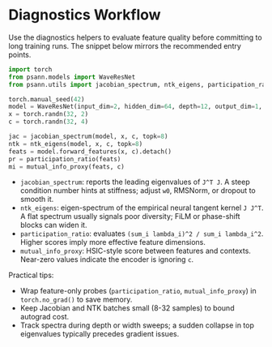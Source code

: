 # Diagnostics Workflow

Use the diagnostics helpers to evaluate feature quality before committing to long training runs. The snippet below mirrors the recommended entry points.

```python
import torch
from psann.models import WaveResNet
from psann.utils import jacobian_spectrum, ntk_eigens, participation_ratio, mutual_info_proxy

torch.manual_seed(42)
model = WaveResNet(input_dim=2, hidden_dim=64, depth=12, output_dim=1, context_dim=4)
x = torch.randn(32, 2)
c = torch.randn(32, 4)

jac = jacobian_spectrum(model, x, c, topk=8)
ntk = ntk_eigens(model, x, c, topk=8)
feats = model.forward_features(x, c).detach()
pr = participation_ratio(feats)
mi = mutual_info_proxy(feats, c)
```

- `jacobian_spectrum`: reports the leading eigenvalues of `J^T J`. A steep condition number hints at stiffness; adjust `w0`, RMSNorm, or dropout to smooth it.
- `ntk_eigens`: eigen-spectrum of the empirical neural tangent kernel `J J^T`. A flat spectrum usually signals poor diversity; FiLM or phase-shift blocks can widen it.
- `participation_ratio`: evaluates `(sum_i lambda_i)^2 / sum_i lambda_i^2`. Higher scores imply more effective feature dimensions.
- `mutual_info_proxy`: HSIC-style score between features and contexts. Near-zero values indicate the encoder is ignoring `c`.

Practical tips:
- Wrap feature-only probes (`participation_ratio`, `mutual_info_proxy`) in `torch.no_grad()` to save memory.
- Keep Jacobian and NTK batches small (8-32 samples) to bound autograd cost.
- Track spectra during depth or width sweeps; a sudden collapse in top eigenvalues typically precedes gradient issues.
